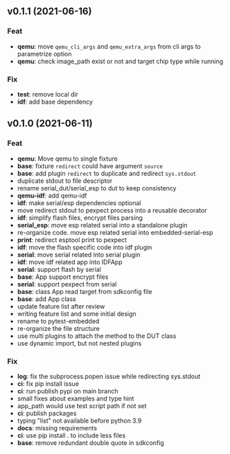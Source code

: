 ## v0.1.1 (2021-06-16)

### Feat

- **qemu**: move `qemu_cli_args` and `qemu_extra_args` from cli args to parametrize option
- **qemu**: check image_path exist or not and target chip type while running

### Fix

- **test**: remove local dir
- **idf**: add base dependency

## v0.1.0 (2021-06-11)

### Feat

- **qemu**: Move qemu to single fixture
- **base**: fixture `redirect` could have argument `source`
- **base**: add plugin `redirect` to duplicate and redirect `sys.stdout`
- duplicate stdout to file descriptor
- rename serial_dut/serial_esp to dut to keep consistency
- **qemu-idf**: add qemu-idf
- **idf**: make serial/esp dependencies optional
- move redirect stdout to pexpect process into a reusable decorator
- **idf**: simplify flash files, encrypt files parsing
- **serial_esp**: move esp related serial into a standalone plugin
- re-organize code. move esp related serial into embedded-serial-esp
- **print**: redirect esptool print to pexpect
- **idf**: move the flash specific code into idf plugin
- **serial**: move serial related into serial plugin
- **idf**: move idf related app into IDFApp
- **serial**: support flash by serial
- **base**: App support encrypt files
- **serial**: support pexpect from serial
- **base**: class App read target from sdkconfig file
- **base**: add App class
- update feature list after review
- writing feature list and some initial design
- rename to pytest-embedded
- re-organize the file structure
- use multi plugins to attach the method to the DUT class
- use dynamic import, but not nested plugins

### Fix

- **log**: fix the subprocess.popen issue while redirecting sys.stdout
- **ci**: fix pip install issue
- **ci**: run publish pypi on main branch
- small fixes about examples and type hint
- app_path would use test script path if not set
- **ci**: publish packages
- typing "list" not available before python 3.9
- **docs**: missing requirements
- **ci**: use pip install . to include less files
- **base**: remove redundant double quote in sdkconfig
